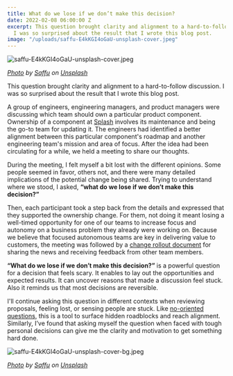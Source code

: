 ```yaml
---
title: What do we lose if we don’t make this decision?
date: 2022-02-08 06:00:00 Z
excerpt: This question brought clarity and alignment to a hard-to-follow discussion.
  I was so surprised about the result that I wrote this blog post.
image: "/uploads/saffu-E4kKGI4oGaU-unsplash-cover.jpeg"
---
```


![saffu-E4kKGI4oGaU-unsplash-cover.jpeg](/uploads/saffu-E4kKGI4oGaU-unsplash-cover.jpeg)

*[Photo](https://unsplash.com/photos/E4kKGI4oGaU) by [Saffu](https://unsplash.com/@saffu?utm_source=unsplash&utm_medium=referral&utm_content=creditCopyText) on [Unsplash](https://unsplash.com/s/photos/movement?utm_source=unsplash&utm_medium=referral&utm_content=creditCopyText)*

This question brought clarity and alignment to a hard-to-follow discussion. I was so surprised about the result that I wrote this blog post.

A group of engineers, engineering managers, and product managers were discussing which team should own a particular product component. Ownership of a component at [Splash](https://splashthat.com/) involves its maintenance and being the go-to team for updating it. The engineers had identified a better alignment between this particular component's roadmap and another engineering team's mission and area of focus. After the idea had been circulating for a while, we held a meeting to share our thoughts.

During the meeting, I felt myself a bit lost with the different opinions. Some people seemed in favor, others not, and there were many detailed implications of the potential change being shared. Trying to understand where we stood, I asked, **“what do we lose if we don’t make this decision?”**

Then, each participant took a step back from the details and expressed that they supported the ownership change. For them, not doing it meant losing a well-timed opportunity for one of our teams to increase focus and autonomy on a business problem they already were working on. Because we believe that focused autonomous teams are key in delivering value to customers, the meeting was followed by a [change rollout document](https://guillermodelapuente.com/blog/change-rollout-document/) for sharing the news and receiving feedback from other team members.

**“What do we lose if we don’t make this decision?”** is a powerful question for a decision that feels scary. It enables to lay out the opportunities and expected results. It can uncover reasons that made a discussion feel stuck. Also it reminds us that most decisions are reversible.

I'll continue asking this question in different contexts when reviewing proposals, feeling lost, or sensing people are stuck. Like [no-oriented questions](https://guillermodelapuente.com/blog/no-oriented-questions-to-get-others-to-act/), this is a tool to surface hidden roadblocks and reach alignment. Similarly, I’ve found that asking myself the question when faced with tough personal decisions can give me the clarity and motivation to get something hard done.

![saffu-E4kKGI4oGaU-unsplash-cover-bg.jpeg](/uploads/saffu-E4kKGI4oGaU-unsplash-cover-bg.jpeg)

*[Photo](https://unsplash.com/photos/E4kKGI4oGaU) by [Saffu](https://unsplash.com/@saffu?utm_source=unsplash&utm_medium=referral&utm_content=creditCopyText) on [Unsplash](https://unsplash.com/s/photos/movement?utm_source=unsplash&utm_medium=referral&utm_content=creditCopyText)*